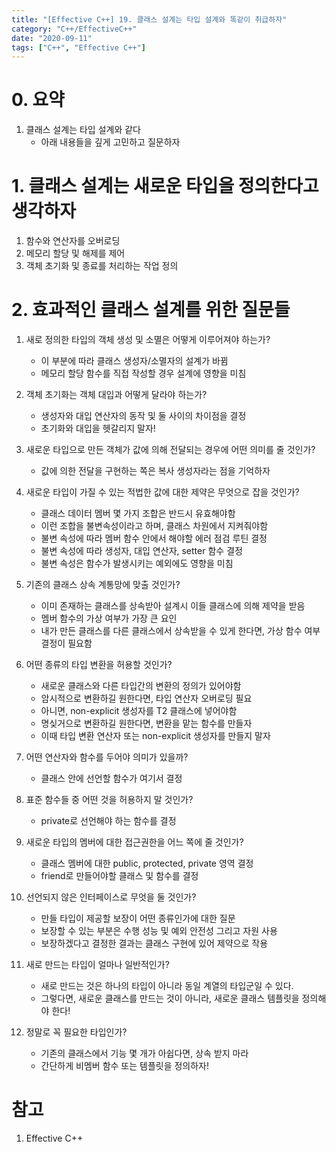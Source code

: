 ```yaml
---
title: "[Effective C++] 19. 클래스 설계는 타입 설계와 똑같이 취급하자"
category: "C++/EffectiveC++"
date: "2020-09-11"
tags: ["C++", "Effective C++"]
---
```


# 0. 요약

1. 클래스 설계는 타입 설계와 같다
   - 아래 내용들을 깊게 고민하고 질문하자

# 1. 클래스 설계는 새로운 타입을 정의한다고 생각하자

1. 함수와 연산자를 오버로딩
2. 메모리 할당 및 해제를 제어
3. 객체 초기화 및 종료를 처리하는 작업 정의

# 2. 효과적인 클래스 설계를 위한 질문들

1. 새로 정의한 타입의 객체 생성 및 소멸은 어떻게 이루어져야 하는가?
   - 이 부분에 따라 클래스 생성자/소멸자의 설계가 바뀜
   - 메모리 할당 함수를 직접 작성할 경우 설계에 영향을 미침
2. 객체 초기화는 객체 대입과 어떻게 달라야 하는가?
   - 생성자와 대입 연산자의 동작 및 둘 사이의 차이점을 결정
   - 초기화와 대입을 헷갈리지 말자!
3. 새로운 타입으로 만든 객체가 값에 의해 전달되는 경우에 어떤 의미를 줄 것인가?
   - 값에 의한 전달을 구현하는 쪽은 복사 생성자라는 점을 기억하자
4. 새로운 타입이 가질 수 있는 적법한 값에 대한 제약은 무엇으로 잡을 것인가?
   - 클래스 데이터 멤버 몇 가지 조합은 반드시 유효해야함
   - 이런 조합을 불변속성이라고 하며, 클래스 차원에서 지켜줘야함
   - 불변 속성에 따라 멤버 함수 안에서 해야할 에러 점검 루틴 결정
   - 불변 속성에 따라 생성자, 대입 연산자, setter 함수 결정
   - 불변 속성은 함수가 발생시키는 예외에도 영향을 미침
5. 기존의 클래스 상속 계통망에 맞출 것인가?
   - 이미 존재하는 클래스를 상속받아 설계시 이들 클래스에 의해 제약을 받음
   - 멤버 함수의 가상 여부가 가장 큰 요인
   - 내가 만든 클래스를 다른 클래스에서 상속받을 수 있게 한다면, 가상 함수 여부 결정이 필요함
6. 어떤 종류의 타입 변환을 허용할 것인가?
   - 새로운 클래스와 다른 타입간의 변환의 정의가 있어야함
   - 암시적으로 변환하길 원한다면, 타입 연산자 오버로딩 필요
   - 아니면, non-explicit 생성자를 T2 클래스에 넣어야함
   - 명싲거으로 변환하길 원한다면, 변환을 맡는 함수를 만들자
   - 이때 타입 변환 연산자 또는 non-explicit 생성자를 만들지 말자
7. 어떤 연산자와 함수를 두어야 의미가 있을까?
   - 클래스 안에 선언할 함수가 여기서 결정
8. 표준 함수들 중 어떤 것을 허용하지 말 것인가?
   - private로 선언해야 하는 함수를 결정
9. 새로운 타입의 멤버에 대한 접근권한을 어느 쪽에 줄 것인가?
   - 클래스 멤버에 대한 public, protected, private 영역 결정
   - friend로 만들어야할 클래스 및 함수를 결정
10. 선언되지 않은 인터페이스로 무엇을 둘 것인가?

    - 만들 타입이 제공할 보장이 어떤 종류인가에 대한 질문
    - 보장할 수 있는 부분은 수행 성능 및 예외 안전성 그리고 자원 사용
    - 보장하겠다고 결정한 결과는 클래스 구현에 있어 제약으로 작용

11. 새로 만드는 타입이 얼마나 일반적인가?
    - 새로 만드는 것은 하나의 타입이 아니라 동일 계열의 타입군일 수 있다.
    - 그렇다면, 새로운 클래스를 만드는 것이 아니라, 새로운 클래스 템플릿을 정의해야 한다!
12. 정말로 꼭 필요한 타입인가?
    - 기존의 클래스에서 기능 몇 개가 아쉽다면, 상속 받지 마라
    - 간단하게 비멤버 함수 또는 템플릿을 정의하자!

# 참고

1. Effective C++
